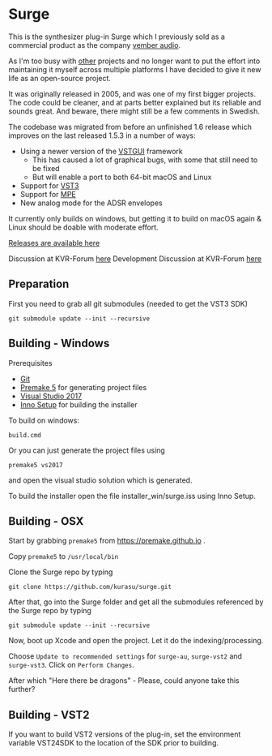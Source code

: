 # Surge

This is the synthesizer plug-in Surge which I previously sold as a commercial product as the company [vember audio](http://vemberaudio.se).

As I'm too busy with [other](http://bitwig.com) projects and no longer want to put the effort into maintaining it myself across multiple platforms I have decided to give it new life as an open-source project.

It was originally released in 2005, and was one of my first bigger projects. The code could be cleaner, and at parts better explained but its reliable and sounds great. And beware, there might still be a few comments in Swedish.

The codebase was migrated from before an unfinished 1.6 release which improves on the last released 1.5.3 in a number of ways:

* Using a newer version of the [VSTGUI](https://github.com/steinbergmedia/vstgui) framework
  * This has caused a lot of graphical bugs, with some that still need to be fixed
  * But will enable a port to both 64-bit macOS and Linux
* Support for [VST3](https://www.steinberg.net/en/company/technologies/vst3.html)
* Support for [MPE](https://www.midi.org/articles-old/midi-polyphonic-expression-mpe)
* New analog mode for the ADSR envelopes   

It currently only builds on windows, but getting it to build on macOS again & Linux should be doable with moderate effort.

[Releases are available here](https://github.com/kurasu/surge/releases)

Discussion at KVR-Forum [here](https://www.kvraudio.com/forum/viewtopic.php?f=1&t=511922)
Development Discussion at KVR-Forum [here](https://www.kvraudio.com/forum/viewtopic.php?f=33&t=511921)

## Preparation

First you need to grab all git submodules (needed to get the VST3 SDK)

```
git submodule update --init --recursive
```

## Building - Windows

Prerequisites

* [Git](https://git-scm.com/downloads)
* [Premake 5](https://premake.github.io/download.html#v5) for generating project files
* [Visual Studio 2017](https://visualstudio.microsoft.com/downloads/)
* [Inno Setup](http://jrsoftware.org/isdl.php) for building the installer

To build on windows:

```
build.cmd
```

Or you can just generate the project files using

```
premake5 vs2017
```

and open the visual studio solution which is generated.

To build the installer open the file installer_win/surge.iss using Inno Setup.

## Building - OSX

Start by grabbing `premake5` from https://premake.github.io . 

Copy `premake5` to `/usr/local/bin`

Clone the Surge repo by typing 

```
git clone https://github.com/kurasu/surge.git
```

After that, go into the Surge folder and get all the submodules referenced by the Surge repo by typing

```
git submodule update --init --recursive
```

Now, boot up Xcode and open the project. Let it do the indexing/processing.

Choose `Update to recommended settings` for `surge-au`, `surge-vst2` and `surge-vst3`. Click on `Perform Changes`.

After which "Here there be dragons" - Please, could anyone take this further?

## Building - VST2

If you want to build VST2 versions of the plug-in, set the environment variable VST24SDK to the location of the SDK prior to building.
